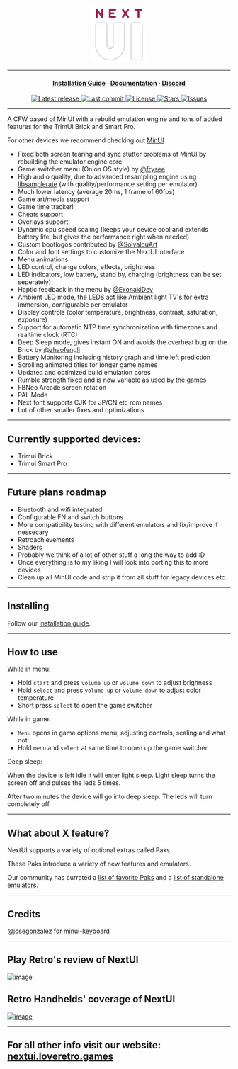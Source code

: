 <div align="center">

  <img width=128px src="github/logo_outline.png">

</div>

<hr>

<h4 align="center">
  <a href="https://nextui.loveretro.games/getting-started/" target="_blank">Installation Guide</a>
  ·
  <a href="https://nextui.loveretro.games/docs/" target="_blank">Documentation</a>
  ·
  <a href="https://discord.gg/HKd7wqZk3h" target="_blank">Discord</a>
</h4>

<div align="center"><p>
    <a href="https://github.com/LoveRetro/NextUI/releases/latest">
      <img alt="Latest release" src="https://img.shields.io/github/v/release/LoveRetro/NextUI?style=for-the-badge&logo=starship&include_prerelease=false&color=C9CBFF&logoColor=D9E0EE&labelColor=302D41&sort=semver" />
    </a>
    <a href="https://github.com/LoveRetro/NextUI/pulse">
      <img alt="Last commit" src="https://img.shields.io/github/last-commit/LoveRetro/NextUI?style=for-the-badge&logo=starship&color=8bd5ca&logoColor=D9E0EE&labelColor=302D41"/>
    </a>
    <a href="https://github.com/LoveRetro/NextUI/blob/main/LICENSE">
      <img alt="License" src="https://img.shields.io/github/license/LoveRetro/NextUI?style=for-the-badge&logo=starship&color=ee999f&logoColor=D9E0EE&labelColor=302D41" />
    </a>
    <a href="https://github.com/LoveRetro/NextUI/stargazers">
      <img alt="Stars" src="https://img.shields.io/github/stars/LoveRetro/NextUI?style=for-the-badge&logo=starship&color=c69ff5&logoColor=D9E0EE&labelColor=302D41" />
    </a>
    <a href="https://github.com/LoveRetro/NextUI/issues">
      <img alt="Issues" src="https://img.shields.io/github/issues/LoveRetro/NextUI?style=for-the-badge&logo=bilibili&color=F5E0DC&logoColor=D9E0EE&labelColor=302D41" />
    </a>
</div>

---

A CFW based of MinUI with a rebuild emulation engine and tons of added features for the TrimUI Brick and Smart Pro. 

For other devices we recommend checking out [MinUI](https://github.com/shauninman/MinUI)

- Fixed both screen tearing and sync stutter problems of MinUI by rebuilding the emulator engine core
- Game switcher menu (Onion OS style) by [@frysee](https://github.com/frysee)
- High audio quality, due to advanced resampling engine using [libsamplerate](https://github.com/libsndfile/libsamplerate) (with quality/performance setting per emulator)
- Much lower latency (average 20ms, 1 frame of 60fps)
- Game art/media support
- Game time tracker!
- Cheats support
- Overlays support!
- Dynamic cpu speed scaling (keeps your device cool and extends battery life, but gives the performance right when needed)
- Custom bootlogos contributed by [@SolvalouArt](https://bsky.app/profile/solvalouart.bsky.social)
- Color and font settings to customize the NextUI interface
- Menu animations
- LED control, change colors, effects, brightness
- LED indicators, low battery, stand by, charging (brightness can be set seperately)
- Haptic feedback in the menu by [@ExonakiDev](https://github.com/exonakidev)
- Ambient LED mode, the LEDS act like Ambient light TV's for extra immersion, configurable per emulator
- Display controls (color temperature, brightness, contrast, saturation, exposure)
- Support for automatic NTP time synchronization with timezones and realtime clock (RTC)
- Deep Sleep mode, gives instant ON and avoids the overheat bug on the Brick by [@zhaofengli](https://github.com/zhaofengli)
- Battery Monitoring including history graph and time left prediction
- Scrolling animated titles for longer game names
- Updated and optimized build emulation cores
- Rumble strength fixed and is now variable as used by the games
- FBNeo Arcade screen rotation
- PAL Mode
- Next font supports CJK for JP/CN etc rom names
- Lot of other smaller fixes and optimizations

---

## Currently supported devices:
- Trimui Brick
- Trimui Smart Pro

---

## Future plans roadmap

- Bluetooth and wifi integrated
- Configurable FN and switch buttons
- More compatibility testing with different emulators and fix/improve if nessecary
- Retroachievements
- Shaders
- Probably we think of a lot of other stuff a long the way to add :D
- Once everything is to my liking I will look into porting this to more devices
- Clean up all MinUI code and strip it from all stuff for legacy devices etc.

---

## Installing

Follow our [installation guide](https://nextui.loveretro.games/getting-started/).

---

## How to use

While in menu:

- Hold `start` and press `volume up` or `volume down` to adjust brighness
- Hold `select` and press `volume up` or `volume down` to adjust color temperature
- Short press `select` to open the game switcher

While in game:

- `Menu` opens in game options menu, adjusting controls, scaling and what not
- Hold `menu` and `select` at same time to open up the game switcher

Deep sleep:

When the device is left idle it will enter light sleep. Light sleep turns the screen off and pulses the leds 5 times.

After two minutes the device will go into deep sleep. The leds will turn completely off.

---

## What about X feature?

NextUI supports a variety of optional extras called Paks.

These Paks introduce a variety of new features and emulators.

Our community has currated a [list of favorite Paks](https://nextui.loveretro.games/paks/community-favorites/) and a [list of standalone emulators](https://nextui.loveretro.games/paks/standalone-emulators/).

---

## Credits

[@josegonzalez](https://github.com/josegonzalez) for [minui-keyboard](https://github.com/josegonzalez/minui-keyboard/t)

---

## Play Retro's review of NextUI

[![image](https://github.com/user-attachments/assets/43217a30-e052-4f67-88a9-c4361f82e72f)](https://www.youtube.com/watch?v=m_7ObMHAFK4)

##  Retro Handhelds' coverage of NextUI

[![image](https://github.com/user-attachments/assets/5fd538ea-285b-46e9-add4-1ef99b2ee9e5)](https://www.youtube.com/watch?v=KlYVmtYDqRI)

---

## For all other info visit our website: [nextui.loveretro.games](https://nextui.loveretro.games)
